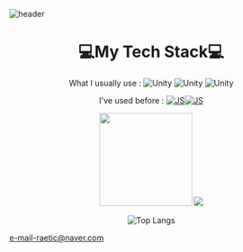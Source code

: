 
![header](https://capsule-render.vercel.app/api?type=shark&color=auto&height=300&section=header&text=🐋박예찬🦈&fontSize=80)
<div align=center>

# 💻**My Tech Stack**💻

What I usually use : ![Unity](https://img.shields.io/badge/Unity-FFFFFF?style=flat-square&logo=Unity&logoColor=black) ![Unity](https://img.shields.io/badge/Csharp-239120?style=flat-square&logo=Csharp&logoColor=white) ![Unity](https://img.shields.io/badge/C++-00599C?style=flat-square&logo=C%2B%2B&logoColor=white)
  
 I've used before : [![JS](https://img.shields.io/badge/JavaScript-F7DF1E?style=flat-square&logo=JavaScript&logoColor=black)](github.com/Joowon0220/TODO-List)[![JS](https://img.shields.io/badge/ReactNative-61DAFB?style=flat-square&logo=React&logoColor=black)](github.com/Joowon0220/TODO-List) 
  

  
<img src="https://github-readme-stats.vercel.app/api?username=raetic" height="165"> <img src="http://mazassumnida.wtf/api/v2/generate_badge?boj=raetic">



![Top Langs](https://github-readme-stats.vercel.app/api/top-langs/?username=2Junsu&layout=compact&theme=white)
</div>

e-mail-raetic@naver.com
